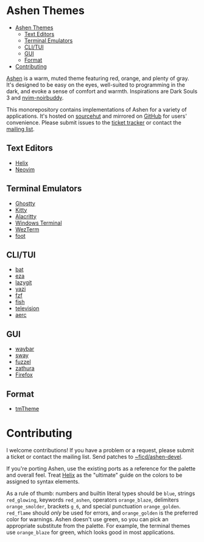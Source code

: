 # Ashen Themes

<!--toc:start-->

- [Ashen Themes](#ashen-themes)
  - [Text Editors](#text-editors)
  - [Terminal Emulators](#terminal-emulators)
  - [CLI/TUI](#clitui)
  - [GUI](#gui)
  - [Format](#format)
- [Contributing](#contributing)

<!--toc:end-->

[Ashen](https://sr.ht/~ficd/ashen/) is a warm, muted theme featuring red,
orange, and plenty of gray. It's designed to be easy on the eyes, well-suited to
programming in the dark, and evoke a sense of comfort and warmth. Inspirations
are Dark Souls 3 and
[nvim-noirbuddy](https://github.com/jesseleite/nvim-noirbuddy).

This monorepository contains implementations of Ashen for a variety of
applications. It's hosted on [sourcehut](https://sr.ht/~ficd/ashen/) and
mirrored on [GitHub](https://github.com/ficcdaf/ashen) for users' convenience.
Please submit issues to the [ticket tracker](https://todo.sr.ht/~ficd/ashen) or
contact the [mailing list](https://lists.sr.ht/~ficd/ashen).

## Text Editors

- [Helix](/helix/README.md)
- [Neovim](https://git.sr.ht/~ficd/ashen.nvim)

## Terminal Emulators

- [Ghostty](./ghostty)
- [Kitty](./kitty)
- [Alacritty](./alacritty)
- [Windows Terminal](/windows-terminal/README.md)
- [WezTerm](/wezterm/README.md)
- [foot](./foot/README.md)

## CLI/TUI

- [bat](/bat/README.md)
- [eza](/eza/README.md)
- [lazygit](/lazygit/README.md)
- [yazi](/ashen.yazi/README.md)
- [fzf](/fzf/README.md)
- [fish](/fish/README.md)
- [television](/television/README.md)
- [aerc](/aerc/README.md)

## GUI

- [waybar](/waybar/README.md)
- [sway](/sway/README.md)
- [fuzzel](/fuzzel/README.md)
- [zathura](/zathura/README.md)
- [Firefox](/firefox/README.md)

## Format

- [tmTheme](/tmtheme/README.md)

# Contributing

I welcome contributions! If you have a problem or a request, please submit a
ticket or contact the mailing list. Send patches to
[~ficd/ashen-devel](https://lists.sr.ht/~ficd/ashen-devel).

If you're porting Ashen, use the existing ports as a reference for the palette
and overall feel. Treat [Helix](/helix/README.md) as the "ultimate" guide on the
colors to be assigned to syntax elements.

As a rule of thumb: numbers and builtin literal types should be `blue`, strings
`red_glowing`, keywords `red_ashen`, operators `orange_blaze`, delimiters
`orange_smolder`, brackets `g_6`, and special punctuation `orange_golden`.
`red_flame` should _only_ be used for errors, and `orange_golden` is the
preferred color for warnings. Ashen doesn't use green, so you can pick an
appropriate substitute from the palette. For example, the terminal themes use
`orange_blaze` for green, which looks good in most applications.
